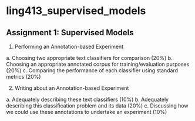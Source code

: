 # ling413_supervised_models

## Assignment 1: Supervised Models
1. Performing an Annotation-based Experiment

a.       Choosing two appropriate text classifiers for comparison (20%)
b.       Choosing an appropriate annotated corpus for training/evaluation purposes (20%)
c.       Comparing the performance of each classifier using standard metrics (20%)

2. Writing about an Annotation-based Experiment

a.       Adequately describing these text classifiers (10%)
b.       Adequately describing this classification problem and its data (20%)
c.       Discussing how we could use these annotations to undertake an experiment (10%)